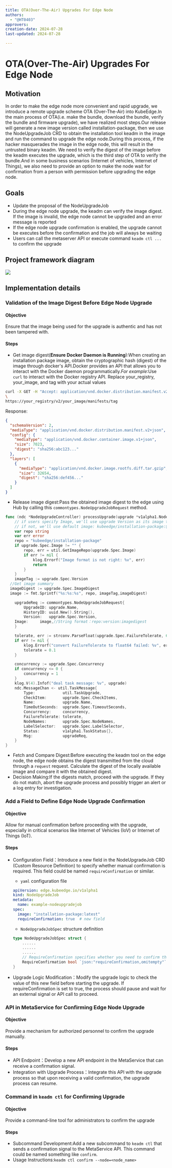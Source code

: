 ```yaml
---
title: OTA(Over-The-Air) Upgrades For Edge Node
authors:
  - "@HT0403"
approvers:
creation-date: 2024-07-28
last-updated: 2024-07-28

---
```


# OTA(Over-The-Air) Upgrades For Edge Node

## Motivation

In order to make the edge node more convenient and rapid upgrade, we introduce a remote upgrade scheme OTA (Over-The-Air) into KubeEdge.In the main process of OTA(i.e. make the bundle, download the bundle, verify the bundle and firmware upgrade), we have realized most steps.Our release will generate a new image version called installation-package, then we use the NodeUpgradeJob CRD to obtain the installation tool keadm in the image and run the command to upgrade the edge node.During this process, if the hacker masquerades the image in the edge node, this will result in the untrusted binary keadm. We need to verify the digest of the image before the keadm executes the upgrade, which is the third step of OTA to verify the bundle.And in some business scenarios (Internet of vehicles, Internet of Things), we also need to provide an option to make the node wait for confirmation from a person with permission before upgrading the edge node.

## Goals

- Update the proposal of the NodeUpgradeJob
- During the edge node upgrade, the keadm can verify the image digest. If the image is invalid, the edge node cannot be upgraded and an error message is reported
- If the edge node upgrade confirmation is enabled, the upgrade cannot be executes before the confirmation and the job will always be waiting
- Users can call the metaserver API or execute command `keadm ctl ...` to confirm the upgrade

## Project framework diagram

![](../images/proposals/over-the-air-upgrades-for-edge-node.png)

## Implementation details
### Validation of the Image Digest Before Edge Node Upgrade

#### Objective
Ensure that the image being used for the upgrade is authentic and has not been tampered with.
#### Steps
- Get image digest(**Ensure Docker Daemon is Running**):When creating an installation package image, obtain the cryptographic hash (digest) of the image through docker's API.Docker provides an API that allows you to interact with the Docker daemon programmatically.*For example*:Use `curl` to interact with the Docker registry API. Replace your_registry, your_image, and tag with your actual values
```bash
curl -X GET -H "Accept: application/vnd.docker.distribution.manifest.v2+json"
\
https://your_registry/v2/your_image/manifests/tag
```
Response:
```json
{
  "schemaVersion": 2,
  "mediaType": "application/vnd.docker.distribution.manifest.v2+json",
  "config": {
    "mediaType": "application/vnd.docker.container.image.v1+json",
    "size": 7023,
    "digest": "sha256:abc123..."
  },
  "layers": [
    {
      "mediaType": "application/vnd.docker.image.rootfs.diff.tar.gzip",
      "size": 32654,
      "digest": "sha256:def456..."
    }
  ]
}
```
- Release image digest:Pass the obtained image digest to the edge using Hub by calling this `commontypes.NodeUpgradeJobRequest` method.
```go
func (ndc *NodeUpgradeController) processUpgrade(upgrade *v1alpha1.NodeUpgradeJob) {
	// if users specify Image, we'll use upgrade Version as its image tag, even though Image contains tag.
	// if not, we'll use default image: kubeedge/installation-package:${Version}
	var repo string
	var err error
	repo = "kubeedge/installation-package"
	if upgrade.Spec.Image != "" {
		repo, err = util.GetImageRepo(upgrade.Spec.Image)
		if err != nil {
			klog.Errorf("Image format is not right: %v", err)
			return
		}
	}
	imageTag := upgrade.Spec.Version
  //Get image summary
  imageDigest := upgrade.Spec.ImageDigest
  image := fmt.Sprintf("%s:%s:%s", repo, imageTag,imageDigest)

	upgradeReq := commontypes.NodeUpgradeJobRequest{
		UpgradeID: upgrade.Name,
		HistoryID: uuid.New().String(),
		Version:   upgrade.Spec.Version,
    Image:     image,//String format：repo:version:imagedigest
	}

	tolerate, err := strconv.ParseFloat(upgrade.Spec.FailureTolerate, 64)
	if err != nil {
		klog.Errorf("convert FailureTolerate to float64 failed: %v", err)
		tolerate = 0.1
	}

	concurrency := upgrade.Spec.Concurrency
	if concurrency <= 0 {
		concurrency = 1
	}
	klog.V(4).Infof("deal task message: %v", upgrade)
	ndc.MessageChan <- util.TaskMessage{
		Type:            util.TaskUpgrade,
		CheckItem:       upgrade.Spec.CheckItems,
		Name:            upgrade.Name,
		TimeOutSeconds:  upgrade.Spec.TimeoutSeconds,
		Concurrency:     concurrency,
		FailureTolerate: tolerate,
		NodeNames:       upgrade.Spec.NodeNames,
		LabelSelector:   upgrade.Spec.LabelSelector,
		Status:          v1alpha1.TaskStatus{},
		Msg:             upgradeReq,
	}
}
```
- Fetch and Compare Digest:Before executing the keadm tool on the edge node, the edge node obtains the digest transmitted from the cloud through a `request` request. Calculate the digest of the locally available image and compare it with the obtained digest.
- Decision Making:If the digests match, proceed with the upgrade. If they do not match, abort the upgrade process and possibly trigger an alert or a log entry for investigation.

### Add a Field to Define Edge Node Upgrade Confirmation
#### Objective
Allow for manual confirmation before proceeding with the upgrade, especially in critical scenarios like Internet of Vehicles (IoV) or Internet of Things (IoT).
#### Steps
- Configuration Field：Introduce a new field in the NodeUpgradeJob CRD (Custom Resource Definition) to specify whether manual confirmation is required. This field could be named `requireConfirmation` or similar.

    - `yaml` configuration file
    ```yaml
    apiVersion: edge.kubeedge.io/v1alpha1
    kind: NodeUpgradeJob
    metadata:
      name: example-nodeupgradejob
    spec:
      image: "installation-package:latest"
      requireConfirmation: true  # new field
    ```
    - `NodeUpgradeJobSpec` structure definition
    ```go
    type NodeUpgradeJobSpec struct {
        ......
        ......
        ......
        // RequireConfirmation specifies whether you need to confirm the upgrade
        RequireConfirmation bool `json:"requireConfirmation,omitempty"`
    }
    ```
- Upgrade Logic Modification：Modify the upgrade logic to check the value of this new field before starting the upgrade. If requireConfirmation is set to true, the process should pause and wait for an external signal or API call to proceed.

### API in MetaService for Confirming Edge Node Upgrade
#### Objective
Provide a mechanism for authorized personnel to confirm the upgrade manually.
#### Steps
- API Endpoint：Develop a new API endpoint in the MetaService that can receive a confirmation signal.
- Integration with Upgrade Process：Integrate this API with the upgrade process so that upon receiving a valid confirmation, the upgrade process can resume.
### Command in `keadm ctl` for Confirming Upgrade
#### Objective
Provide a command-line tool for administrators to confirm the upgrade
#### Steps
- Subcommand Development:Add a new subcommand to `keadm ctl` that sends a confirmation signal to the MetaService API. This command could be named something like `confirm`.
- Usage Instructions:`keadm ctl confirm --node=<node_name>`

